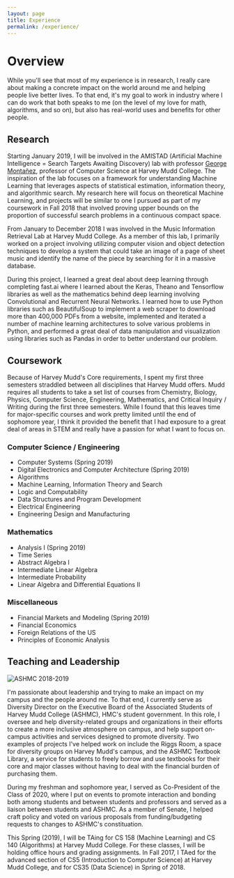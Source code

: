 ```yaml
---
layout: page
title: Experience
permalink: /experience/
---
```


# Overview

While you'll see that most of my experience is in research, I really care about making a concrete impact on the world around me and helping people live better lives. To that end, it's my goal to work in industry where I can do work that both speaks to me (on the level of my love for math, algorithms, and so on), but also has real-world uses and benefits for other people.

## Research

Starting January 2019, I will be involved in the AMISTAD (Artificial Machine Intelligence = Search Targets Awaiting Discovery) lab with professor [George Montañez](http://www.cs.cmu.edu/~gmontane/), professor of Computer Science at Harvey Mudd College. The inspiration of the lab focuses on a framework for understanding Machine Learning that leverages aspects of statistical estimation, information theory, and algorithmic search. 
My research here will focus on theoretical Machine Learning, and projects will be similar to one I pursued as part of my coursework in Fall 2018 that involved proving upper bounds on the proportion of successful search problems in a continuous compact space. 

From January to December 2018 I was involved in the Music Information Retrieval Lab at Harvey Mudd College. As a member of this lab, I primarily worked on a project involving utilizing computer vision and object detection techniques to develop a system that could take an image of a page of sheet music and identify the name of the piece by searching for it in a massive database.

During this project, I learned a great deal about deep learning through completing fast.ai where I learned about the Keras, Theano and Tensorflow libraries as well as the mathematics behind deep learning involving Convolutional and Recurrent Neural Networks. I learned how to use Python libraries such as BeautifulSoup to implement a web scraper to download more than 400,000 PDFs from a website, implemented and iterated a number of machine learning architectures to solve various problems in Python, and performed a great deal of data manipulation and visualization using libraries such as Pandas in order to better understand our problem. 

## Coursework

Because of Harvey Mudd's Core requirements, I spent my first three semesters straddled between all disciplines that Harvey Mudd offers. Mudd requires all students to take a set list of courses from Chemistry, Biology, Physics, Computer Science, Engineering, Mathematics, and Critical Inquiry / Writing during the first three semesters. While I found that this leaves time for major-specific courses and work pretty limited until the end of sophomore year, I think it provided the benefit that I had exposure to a great deal of areas in STEM and really have a passion for what I want to focus on.

### Computer Science / Engineering

- Computer Systems (Spring 2019)
- Digital Electronics and Computer Architecture (Spring 2019)
- Algorithms
- Machine Learning, Information Theory and Search
- Logic and Computability
- Data Structures and Program Development
- Electrical Engineering
- Engineering Design and Manufacturing

### Mathematics

- Analysis I (Spring 2019)
- Time Series
- Abstract Algebra I
- Intermediate Linear Algebra
- Intermediate Probability
- Linear Algebra and Differential Equations II

### Miscellaneous

- Financial Markets and Modeling (Spring 2019)
- Financial Economics
- Foreign Relations of the US
- Principles of Economic Analysis

## Teaching and Leadership

![ASHMC 2018-2019](https://github.com/db7894/db7894.github.io/blob/master/images/ASHMC_F18_Compressed-1024x683.jpg)

I'm passionate about leadership and trying to make an impact on my campus and the people around me. To that end, I currently serve as Diversity Director on the Executive Board of the Associated Students of Harvey Mudd College (ASHMC), HMC's student government. In this role, I oversee and help diversity-related groups and organizations in their efforts to create a more inclusive atmosphere on campus, and help support on-campus activities and services designed to promote diversity. Two examples of projects I've helped work on include the Riggs Room, a space for diversity groups on Harvey Mudd's campus, and the ASHMC Textbook Library, a service for students to freely borrow and use textbooks for their core and major classes without having to deal with the financial burden of purchasing them.

During my freshman and sophomore year, I served as Co-President of the Class of 2020, where I put on events to promote interaction and bonding both among students and between students and professors and served as a liaison between students and ASHMC. As a member of Senate, I helped craft policy and voted on various proposals from funding/budgeting requests to changes to ASHMC's constituation.

This Spring (2019), I will be TAing for CS 158 (Machine Learning) and CS 140 (Algorithms) at Harvey Mudd College. For these classes, I will be holding office hours and grading assignments. 
In Fall 2017, I TAed for the advanced section of CS5 (Introduction to Computer Science) at Harvey Mudd College, and for CS35 (Data Science) in Spring of 2018.
